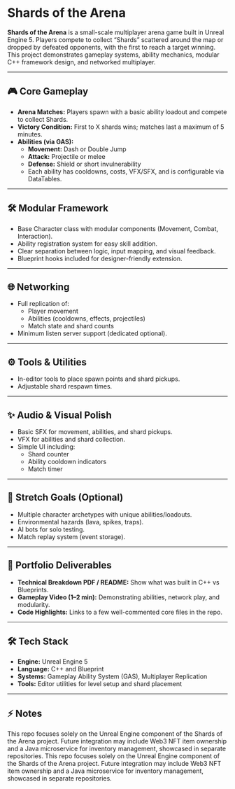 # Shards of the Arena

**Shards of the Arena** is a small-scale multiplayer arena game built in Unreal Engine 5. Players compete to collect “Shards” scattered around the map or dropped by defeated opponents, with the first to reach a target winning. This project demonstrates gameplay systems, ability mechanics, modular C++ framework design, and networked multiplayer.

---

## 🎮 Core Gameplay

- **Arena Matches:** Players spawn with a basic ability loadout and compete to collect Shards.  
- **Victory Condition:** First to X shards wins; matches last a maximum of 5 minutes.  
- **Abilities (via GAS):**  
  - **Movement:** Dash or Double Jump  
  - **Attack:** Projectile or melee  
  - **Defense:** Shield or short invulnerability  
  - Each ability has cooldowns, costs, VFX/SFX, and is configurable via DataTables.  

---

## 🛠 Modular Framework

- Base Character class with modular components (Movement, Combat, Interaction).  
- Ability registration system for easy skill addition.  
- Clear separation between logic, input mapping, and visual feedback.  
- Blueprint hooks included for designer-friendly extension.

---

## 🌐 Networking

- Full replication of:  
  - Player movement  
  - Abilities (cooldowns, effects, projectiles)  
  - Match state and shard counts  
- Minimum listen server support (dedicated optional).  

---

## ⚙️ Tools & Utilities

- In-editor tools to place spawn points and shard pickups.  
- Adjustable shard respawn times.  

---

## ✨ Audio & Visual Polish

- Basic SFX for movement, abilities, and shard pickups.  
- VFX for abilities and shard collection.  
- Simple UI including:  
  - Shard counter  
  - Ability cooldown indicators  
  - Match timer  

---

## 🎯 Stretch Goals (Optional)

- Multiple character archetypes with unique abilities/loadouts.  
- Environmental hazards (lava, spikes, traps).  
- AI bots for solo testing.  
- Match replay system (event storage).

---

## 📂 Portfolio Deliverables

- **Technical Breakdown PDF / README:** Show what was built in C++ vs Blueprints.  
- **Gameplay Video (1–2 min):** Demonstrating abilities, network play, and modularity.  
- **Code Highlights:** Links to a few well-commented core files in the repo.

---

## 🛠 Tech Stack

- **Engine:** Unreal Engine 5  
- **Language:** C++ and Blueprint  
- **Systems:** Gameplay Ability System (GAS), Multiplayer Replication  
- **Tools:** Editor utilities for level setup and shard placement  

---

## ⚡ Notes

This repo focuses solely on the Unreal Engine component of the Shards of the Arena project. Future integration may include Web3 NFT item ownership and a Java microservice for inventory management, showcased in separate repositories.
This repo focuses solely on the Unreal Engine component of the Shards of the Arena project. Future integration may include Web3 NFT item ownership and a Java microservice for inventory management, showcased in separate repositories.

